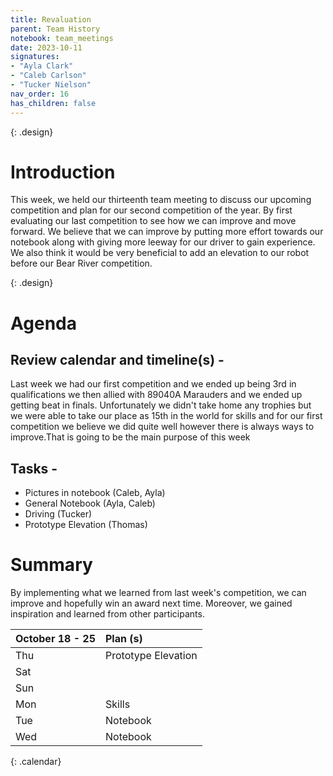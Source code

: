```yaml
---
title: Revaluation
parent: Team History
notebook: team_meetings
date: 2023-10-11
signatures:
- "Ayla Clark"
- "Caleb Carlson"
- "Tucker Nielson"
nav_order: 16
has_children: false
---
```


{: .design}
# Introduction

This week, we held our thirteenth team meeting to discuss our upcoming competition and plan for our second competition of the year. By first evaluating our last competition to see how we can improve and move forward. We believe that we can improve by putting more effort towards our notebook along with giving more leeway for our driver to gain experience. We also think it would be very beneficial to add an elevation to our robot before our Bear River competition.

{: .design}
# Agenda 

## Review calendar and timeline(s) -

Last week we had our first competition and we ended up being 3rd in qualifications we then allied with 89040A Marauders and we ended up getting beat in finals. Unfortunately we didn't take home any trophies but we were able to take our place as 15th in the world for skills and for our first competition we believe we did quite well however there is always ways to improve.That is going to be the main purpose of this week

## Tasks -
* Pictures in notebook	    (Caleb, Ayla)
* General Notebook   (Ayla, Caleb)
* Driving   (Tucker)
* Prototype Elevation   (Thomas)

# Summary

By implementing what we learned from last week's competition, we can improve and hopefully win an award next time. Moreover, we gained inspiration and learned from other participants.

| October 18 - 25  | Plan (s) |
|:---|:---|
| Thu | Prototype Elevation |
| Sat |  |
| Sun |  |
| Mon | Skills |
| Tue | Notebook |
| Wed | Notebook |
{: .calendar}
